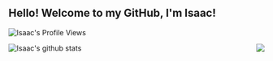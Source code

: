## Hello! Welcome to my GitHub, I'm Isaac!

![Isaac's Profile Views](https://komarev.com/ghpvc/?username=mrunderoad)


![Isaac's github stats](https://github-readme-stats.vercel.app/api?username=mrunderoad)
<img align="right" src="https://github-readme-stats.vercel.app/api/top-langs/?username=mrunderoad&theme=<THEME_NAME>" />